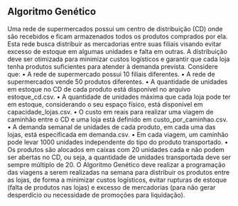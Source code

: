 ## Algoritmo Genético
Uma rede de supermercados possui um centro de distribuição (CD) onde são recebidos e ficam
armazenados todos os produtos comprados por ela. Esta rede busca distribuir as mercadorias entre suas
filiais visando evitar excesso de estoque em algumas unidades e falta em outras. A distribuição deve ser
otimizada para minimizar custos logísticos e garantir que cada loja tenha produtos suficientes para atender à
demanda prevista.
Considere que:
• A rede de supermercado possui 10 filiais diferentes.
• A rede de supermercados vende 50 produtos diferentes.
• A quantidade de unidades em estoque no CD de cada produto está disponível no arquivo
estoque_cd.csv.
• A quantidade de unidades máxima que cada loja pode ter em estoque, considerando o seu
espaço físico, está disponível em capacidade_lojas.csv.
• O custo em reais para realizar uma viagem de caminhão entre o CD e uma loja está
definido em custo_por_caminhao.csv.
• A demanda semanal de unidades de cada produto, em cada uma das lojas, está
especificada em demanda.csv.
• Em cada viagem, um caminhão pode levar 1000 unidades independente do tipo do produto
transportado.
• Os produtos são alocados em caixas com 20 unidades cada e não podem ser abertas no
CD, ou seja, a quantidade de unidades transportada deve ser sempre múltiplo de 20.
O Algoritmo Genético deve realizar a programação das viagens a serem realizadas na semana para
distribuir os produtos entre as lojas, de forma a minimizar custos logísticos, evitar rupturas de estoque (falta
de produtos nas lojas) e excesso de mercadorias (para não gerar desperdício ou necessidade de
promoções para liquidação).

